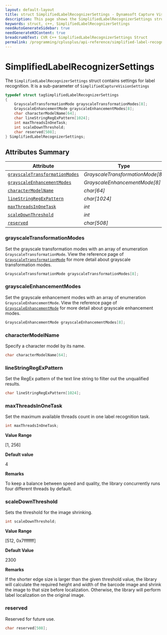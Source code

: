 ```yaml
---
layout: default-layout
title: struct SimplifiedLabelRecognizerSettings - Dynamsoft Capture Vision C++ Edition API Reference
description: This page shows the SimplifiedLabelRecognizerSettings struct of the CCaptureVisionRouter class of the Dynamsoft Capture Vision C++ Edition.
keywords: struct, c++, SimplifiedLabelRecognizerSettings
needAutoGenerateSidebar: true
needGenerateH3Content: true
breadcrumbText: CVR C++ SimplifiedLabelRecognizerSettings Struct
permalink: /programming/cplusplus/api-reference/simplified-label-recognizer-settings.html
---
```


# SimplifiedLabelRecognizerSettings

The `SimplifiedLabelRecognizerSettings` struct contains settings for label recognition. It is a sub-parameter of `SimplifiedCaptureVisionSettings`

```cpp
typedef struct tagSimplifiedLabelRecognizerSettings
{
    GrayscaleTransformationMode grayscaleTransformationModes[8];
    GrayscaleEnhancementMode grayscaleEnhancementModes[8];
    char characterModelName[64];
    char lineStringRegExPattern[1024];
    int maxThreadsInOneTask;
    int scaleDownThreshold;
    char reserved[508];
} SimplifiedLabelRecognizerSettings;
```

## Attributes Summary

| Attribute | Type |
| --------- | ---- |
| [`grayscaleTransformationModes`](#grayscaletransformationmodes) | *GrayscaleTransformationMode[8]* |
| [`grayscaleEnhancementModes`](#grayscaleenhancementmodes) | *GrayscaleEnhancementMode[8]* |
| [`characterModelName`](#charactermodelname) | *char[64]* |
| [`lineStringRegExPattern`](#linestringregexpattern) | *char[1024]* |
| [`maxThreadsInOneTask`](#maxthreadsinonetask) | *int* |
| [`scaleDownThreshold`](#scaledownthreshold) | *int* |
| [`reserved`](#reserved) | *char[508]* |

### grayscaleTransformationModes

Set the grayscale transformation modes with an array of enumeration `GrayscaleTransformationMode`. View the reference page of <a href="{{ site.dcv_enumerations}}core/grayscale-transformation-mode.html?src=cpp&&lang=cpp" target="_blank">`GrayscaleTransformationMode`</a> for more detail about grayscale transformation modes.

```cpp
GrayscaleTransformationMode grayscaleTransformationModes[8];
```

### grayscaleEnhancementModes

Set the grayscale enhancement modes with an array of enumeration `GrayscaleEnhancementMode`. View the reference page of <a href="{{ site.dcv_enumerations}}core/grayscale-enhancement-mode.html?src=cpp&&lang=cpp" target="_blank">`GrayscaleEnhancementMode`</a> for more detail about grayscale enhancement modes.

```cpp
GrayscaleEnhancementMode grayscaleEnhancementModes[8];
```

### characterModelName

Specify a character model by its name.

```cpp
char characterModelName[64];
```

### lineStringRegExPattern

Set the RegEx pattern of the text line string to filter out the unqualified results.

```cpp
char lineStringRegExPattern[1024];
```

### maxThreadsInOneTask

Set the maximum available threads count in one label recognition task.

```cpp
int maxThreadsInOneTask;
```

**Value Range**

[1, 256]

**Default value**

4

**Remarks**

To keep a balance between speed and quality, the library concurrently runs four different threads by default.

### scaleDownThreshold

Sets the threshold for the image shrinking.

```cpp
int scaleDownThreshold;
```

**Value Range**

[512, 0x7fffffff]

**Default Value**

2300

**Remarks**

If the shorter edge size is larger than the given threshold value, the library will calculate the required height and width of the barcode image and shrink the image to that size before localization. Otherwise, the library will perform label localization on the original image.

### reserved

Reserved for future use.

```cpp
char reserved[508];
```
